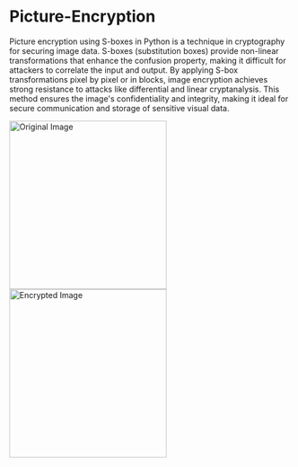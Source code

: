 # Picture-Encryption

Picture encryption using S-boxes in Python is a technique in cryptography for securing image data. S-boxes (substitution boxes) provide non-linear transformations that enhance the confusion property, making it difficult for attackers to correlate the input and output. By applying S-box transformations pixel by pixel or in blocks, image encryption achieves strong resistance to attacks like differential and linear cryptanalysis. This method ensures the image's confidentiality and integrity, making it ideal for secure communication and storage of sensitive visual data.

<img src="https://github.com/user-attachments/assets/f3eb03ee-2fd7-4be3-bbe4-3f987acaa702" alt="Original Image" width="280" height="300">
<img src="https://github.com/user-attachments/assets/b235ba6a-8a70-4b46-a1a7-43923808058d" alt="Encrypted Image" width="280" height="300">

